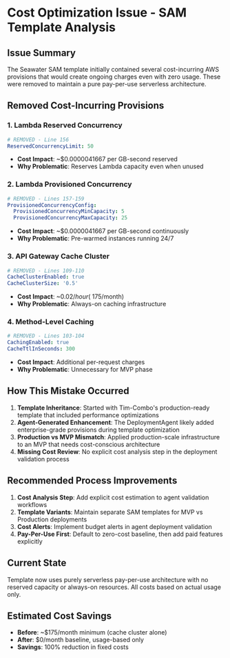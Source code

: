 # Cost Optimization Issue - SAM Template Analysis

## Issue Summary
The Seawater SAM template initially contained several cost-incurring AWS provisions that would create ongoing charges even with zero usage. These were removed to maintain a pure pay-per-use serverless architecture.

## Removed Cost-Incurring Provisions

### 1. Lambda Reserved Concurrency
```yaml
# REMOVED - Line 156
ReservedConcurrencyLimit: 50
```
- **Cost Impact**: ~$0.0000041667 per GB-second reserved
- **Why Problematic**: Reserves Lambda capacity even when unused

### 2. Lambda Provisioned Concurrency  
```yaml
# REMOVED - Lines 157-159
ProvisionedConcurrencyConfig:
  ProvisionedConcurrencyMinCapacity: 5
  ProvisionedConcurrencyMaxCapacity: 25
```
- **Cost Impact**: ~$0.0000041667 per GB-second continuously
- **Why Problematic**: Pre-warmed instances running 24/7

### 3. API Gateway Cache Cluster
```yaml
# REMOVED - Lines 109-110
CacheClusterEnabled: true
CacheClusterSize: '0.5'
```
- **Cost Impact**: ~$0.02/hour (~$175/month)
- **Why Problematic**: Always-on caching infrastructure

### 4. Method-Level Caching
```yaml
# REMOVED - Lines 103-104
CachingEnabled: true
CacheTtlInSeconds: 300
```
- **Cost Impact**: Additional per-request charges
- **Why Problematic**: Unnecessary for MVP phase

## How This Mistake Occurred

1. **Template Inheritance**: Started with Tim-Combo's production-ready template that included performance optimizations
2. **Agent-Generated Enhancement**: The DeploymentAgent likely added enterprise-grade provisions during template optimization
3. **Production vs MVP Mismatch**: Applied production-scale infrastructure to an MVP that needs cost-conscious architecture
4. **Missing Cost Review**: No explicit cost analysis step in the deployment validation process

## Recommended Process Improvements

1. **Cost Analysis Step**: Add explicit cost estimation to agent validation workflows
2. **Template Variants**: Maintain separate SAM templates for MVP vs Production deployments  
3. **Cost Alerts**: Implement budget alerts in agent deployment validation
4. **Pay-Per-Use First**: Default to zero-cost baseline, then add paid features explicitly

## Current State
Template now uses purely serverless pay-per-use architecture with no reserved capacity or always-on resources. All costs based on actual usage only.

## Estimated Cost Savings
- **Before**: ~$175/month minimum (cache cluster alone)
- **After**: $0/month baseline, usage-based only
- **Savings**: 100% reduction in fixed costs